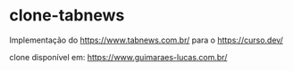 # clone-tabnews

Implementação do https://www.tabnews.com.br/ para o https://curso.dev/

clone disponível em: https://www.guimaraes-lucas.com.br/
